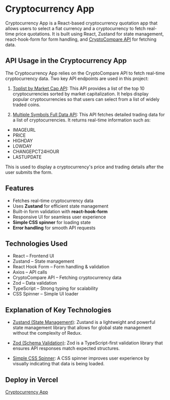 # Cryptocurrency App

Cryptocurrency App is a React-based cryptocurrency quotation app that allows users to select a fiat currency and a cryptocurrency to fetch real-time price quotations. It is built using React, Zustand for state management, react-hook-form for form handling, and [CryptoCompare API](https://min-api.cryptocompare.com/documentation) for fetching data.

## API Usage in the Cryptocurrency App

The Cryptocurrency App relies on the CryptoCompare API to fetch real-time cryptocurrency data. Two key API endpoints are used in this project:

1. [Toplist by Market Cap API](https://min-api.cryptocompare.com/documentation?key=Price&cat=multipleSymbolsFullPriceEndpoint): This API provides a list of the top 10 cryptocurrencies sorted by market capitalization. It helps display popular cryptocurrencies so that users can select from a list of widely traded coins.

2. [Multiple Symbols Full Data API](https://min-api.cryptocompare.com/documentation?key=Toplists&cat=topExchangesFullEndpoint): This API fetches detailed trading data for a list of cryptocurrencies. It returns real-time information such as:

  - IMAGEURL
  - PRICE
  - HIGHDAY
  - LOWDAY
  - CHANGEPCT24HOUR
  - LASTUPDATE

This is used to display a cryptocurrency's price and trading details after the user submits the form.

## Features

- Fetches real-time cryptocurrency data
- Uses **Zustand** for efficient state management
- Built-in form validation with **react-hook-form**
- Responsive UI for seamless user experience
- **Simple CSS spinner** for loading state
- **Error handling** for smooth API requests

## Technologies Used

- React – Frontend UI
- Zustand – State management
- React Hook Form – Form handling & validation
- Axios – API calls
- CryptoCompare API – Fetching cryptocurrency data
- Zod – Data validation
- TypeScript – Strong typing for scalability
- CSS Spinner – Simple UI loader

## Explanation of Key Technologies

- [Zustand (State Management)](https://zustand.docs.pmnd.rs/getting-started/introduction):
  Zustand is a lightweight and powerful state management library that allows for global state management without the complexity of Redux.

- [Zod (Schema Validation)](https://www.npmjs.com/package/zod):
  Zod is a TypeScript-first validation library that ensures API responses match expected structures.

- [Simple CSS Spinner](https://tobiasahlin.com/spinkit/):
  A CSS spinner improves user experience by visually indicating that data is being loaded.

## Deploy in Vercel

[Cryptocurrency App](https://crypto-app-flax-ten.vercel.app/)
